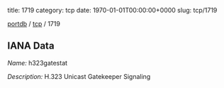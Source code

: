 title: 1719
category: tcp
date: 1970-01-01T00:00:00+0000
slug: tcp/1719

[portdb](/) / [tcp](/category/tcp.html) / 1719


## IANA Data

_Name:_ h323gatestat

_Description:_ H.323 Unicast Gatekeeper Signaling

